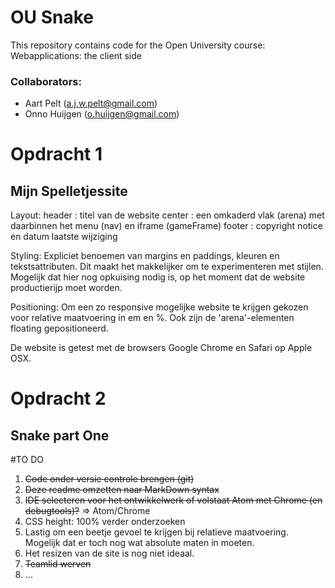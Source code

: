 # OU Snake

This repository contains code for the Open University course: Webapplications: the client side

### Collaborators:

* Aart Pelt (a.j.w.pelt@gmail.com)
* Onno Huijgen (o.huijgen@gmail.com)

# Opdracht 1
## Mijn Spelletjessite

Layout:
header : titel van de website
center : een omkaderd vlak (arena) met daarbinnen het menu (nav) en iframe (gameFrame)
footer : copyright notice en datum laatste wijziging

Styling:
Expliciet benoemen van margins en paddings, kleuren en tekstsattributen. Dit maakt het makkelijker
om te experimenteren met stijlen. Mogelijk dat hier nog opkuising nodig is, op het moment dat de
website productierijp moet worden.

Positioning:
Om een zo responsive mogelijke website te krijgen gekozen voor relative maatvoering in em en %.
Ook zijn de 'arena'-elementen floating gepositioneerd.

De website is getest met de browsers Google Chrome en Safari op Apple OSX.

# Opdracht 2
## Snake part One


#TO DO
1. ~~Code onder versie controle brengen (git)~~
2. ~~Deze readme omzetten naar MarkDown syntax~~
3. ~~IDE selecteren voor het ontwikkelwerk of volstaat Atom met Chrome (en debugtools)?~~ => Atom/Chrome
4. CSS height: 100% verder onderzoeken
5. Lastig om een beetje gevoel te krijgen bij relatieve maatvoering. Mogelijk dat er toch nog wat absolute maten in moeten.
6. Het resizen van de site is nog niet ideaal.
7. ~~Teamlid werven~~
8. ...
